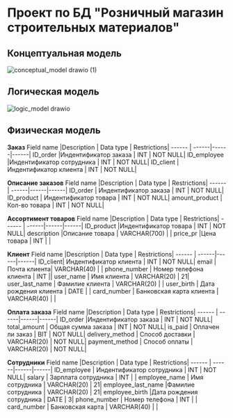# Проект по БД "Розничный магазин строительных материалов"

## Концептуальная модель
![conceptual_model drawio (1)](https://user-images.githubusercontent.com/65976385/161466593-456fee18-08a9-48bb-8e51-66d5382adba6.svg)


## Логическая модель
![logic_model drawio](https://user-images.githubusercontent.com/65976385/161466611-3b0fc902-7189-4a45-90db-4c6b7c92246b.svg)

## Физическая модель

**Заказ**
Field name |Description | Data type | Restrictions|
------ | ------|------|------|
ID_order |Индентификатор заказа  |  INT | NOT NULL|
ID_employee |Индентификатор сотрудника  | INT | NOT NULL| 
ID_client  | Индентификатор клиента | INT | NOT NULL|

**Описание заказов**
Field name |Description | Data type | Restrictions|
------ | ------|------|------|
ID_order |  Индентификатор заказа |  INT | NOT NULL|
ID_product | Индентификатор товара  | INT | NOT NULL| 
amount_product | Кол-во товара   | INT | NOT NULL|

**Ассортимент товаров**
Field name |Description | Data type | Restrictions|
------ | ------|------|------|
ID_product |Индентификатор товара  |  INT | NOT NULL|
description |Описание товара   | VARCHAR(700) | | 
price_pr  |Цена товара | INT | |

**Клиент**
Field name |Description | Data type | Restrictions|
------ | ------|------|------|
ID_client| Индентификатор клиента   |  INT | NOT NULL|
email  | Почта клиента| VARCHAR(40) | | 
phone_number | Номер телефона клиента  | INT ||
user_name  | Имя клиента | VARCHAR(20) | 21|
user_last_name | Фамилие клиента | VARCHAR(20) | |
user_birth | Дата рождения клиента | DATE | |
card_number | Банковская карта клиента | VARCHAR(40) | |

**Оплата заказа**
Field name |Description | Data type | Restrictions|
------ | ------|------|------|
ID_order |Индентификатор заказа |  INT | NOT NULL|
total_amount | Общая сумма заказа | INT | NOT NULL| 
is_paid | Оплачен ли заказ | BIT | NOT NULL|
delivery_method |  Способ доставки |  VARCHAR(20) | NOT NULL|
payment_method | Способ оплаты | VARCHAR(20) | NOT NULL| 

**Сотрудники**
Field name |Description | Data type | Restrictions|
------ | ------|------|------|
ID_employee | Индентификатор сотрудника  |  INT | NOT NULL|
salary  | Зарплата сотрудника | INT | | 
employee_name | Имя сотрудника | VARCHAR(20) | 21|
employee_last_name |Фамилие сотрудника  | VARCHAR(20) | 21|
employee_birth |Дата рождения сотрудника  | DATE | 3| 
phone_number | Номер телефона  | INT | |
card_number  | Банковская карта |  VARCHAR(40) | |
